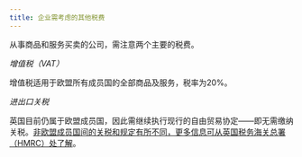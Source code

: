 ```yaml
---
title: 企业需考虑的其他税费
---
```


从事商品和服务买卖的公司，需注意两个主要的税费。 

*增值税（VAT）*

增值税适用于欧盟所有成员国的全部商品及服务，税率为20%。

*进出口关税*

英国目前仍属于欧盟成员国，因此需继续执行现行的自由贸易协定——即无需缴纳关税。[非欧盟成员国间的关税和规定有所不同，更多信息可从英国税务海关总署（HMRC）处了解](https://www.gov.uk/topic/business-tax/import-export)。